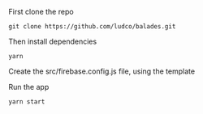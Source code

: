 First clone the repo
```
git clone https://github.com/ludco/balades.git
```


Then install dependencies
```
yarn
```


Create the src/firebase.config.js file, using the template


Run the app
```
yarn start
```